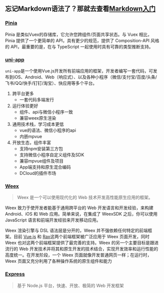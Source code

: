 ## 忘记Markdown语法了？那就去查看[Markdown入门](http://markdown.p2hp.com/basic-syntax/#overview)
### [Pinia](https://pinia.web3doc.top/)
Pinia 是类似Vuex的存储库，它允许您跨组件/页面共享状态。与 Vuex 相比，Pinia 提供了一个更简单的 API，具有更少的规范，提供了 Composition-API 风格的 API，最重要的是，在与 TypeScript 一起使用时具有可靠的类型推断支持。
### [uni-app](https://uniapp.dcloud.net.cn/)
`uni-app`是一个使用Vue.js开发所有前端应用的框架，开发者编写一套代码，可发布到iOS、Android、Web（响应式）、以及各种小程序（微信/支付宝/百度/头条/飞书/QQ/快手/钉钉/淘宝）、快应用等多个平台。
1. 跨平台更多
   - 一套代码多端发行
2. 运行体验更好
   - 组件、api与微信小程序一致
   - 兼容weex原生渲染
3. 通用技术栈，学习成本更低
   - vue的语法、微信小程序的api
   - 内嵌mpvue
4. 开放生态，组件丰富
   - 支持npm安装第三方包
   - 支持微信小程序自定义组件及SDK
   - 兼容mpvue组件及项目
   - App端支持和原生混合编码
   - DCloud的插件市场

### [Weex](http://emas.weex.io/zh/)
> Weex 是一个可以使用现代化的 Web 技术开发高性能原生应用的框架。

Weex 致力于使开发者能基于通用跨平台的 Web 开发语言和开发经验，来构建 Android、iOS 和 Web 应用。简单来说，在集成了 WeexSDK 之后，你可以使用 JavaScript 语言和前端开发经验来开发移动应用。

Weex 渲染引擎与 DSL 语法层是分开的，Weex 并不强依赖任何特定的前端框架。目前 [Vue.js](https://vuejs.org/guide/introduction.html) 和 [Rax](https://rax.js.org/docs/guide/about)这两个前端框架被广泛应用于 Weex 页面开发，同时 Weex 也对这两个前端框架提供了最完善的支持。Weex 的另一个主要目标是跟进流行的 Web 开发技术并将其和原生开发的技术结合，实现开发效率和运行性能的高度统一。在开发阶段，一个 Weex 页面就像开发普通网页一样；在运行时，Weex 页面又充分利用了各种操作系统的原生组件和能力


### [Express](https://www.expressjs.com.cn/)
> 基于 Node.js 平台，快速、开放、极简的 Web 开发框架